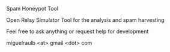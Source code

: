 Spam Honeypot Tool

Open Relay Simulator Tool for the analysis and spam harvesting

Feel free to ask anything or request help for development

miguelraulb &lt;at&gt; gmail &lt;dot&gt; com
